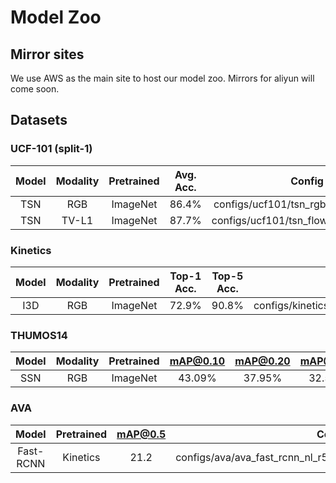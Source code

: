 # Model Zoo

## Mirror sites
We use AWS as the main site to host our model zoo. Mirrors for aliyun will come soon.

## Datasets

### UCF-101 (split-1)
| Model | Modality | Pretrained |  Avg. Acc. |                 Config                 |                                                              Download                                                                    |
| :---: | :------: | :--------: | :--------: | :------------------------------------: | :--------------------------------------------------------------------------------------------------------------------------------------: |
|  TSN  |    RGB   |  ImageNet  |   86.4%    | configs/ucf101/tsn_rgb_bninception.py  | [model](https://open-mmlab.s3.ap-northeast-2.amazonaws.com/mmaction/models/ucf101/tsn_2d_rgb_bninception_seg3_f1s1_b32_g8-98160339.pth)  |
|  TSN  |   TV-L1  |  ImageNet  |   87.7%    | configs/ucf101/tsn_flow_bninception.py | [model](https://open-mmlab.s3.ap-northeast-2.amazonaws.com/mmaction/models/ucf101/tsn_2d_flow_bninception_seg3_f1s1_b32_g8-151870b7.pth) |


### Kinetics
| Model | Modality | Pretrained | Top-1 Acc. | Top-5 Acc. |                                     Config                                    |                                                                             Download                                                                         |
| :---: | :------: | :--------: | :--------: | :--------: | :---------------------------------------------------------------------------: | :----------------------------------------------------------------------------------------------------------------------------------------------------------: |
|  I3D  |   RGB    |  ImageNet  |   72.9%    |   90.8%    | configs/kinetics400/i3d_kinetics400_3d_rgb_r50_c3d_inflate3x1x1_seg1_f32s2.py | [model](https://open-mmlab.s3.ap-northeast-2.amazonaws.com/mmaction/models/kinetics400/i3d_kinetics_rgb_r50_c3d_inflated3x1x1_seg1_f32s2_f32s2-b93cc877.pth) |


### THUMOS14
| Model | Modality | Pretrained | mAP@0.10 | mAP@0.20 | mAP@0.30 | mAP@0.40 | mAP@0.50 |                      Config                       |                                                               Download                                                              |
| :---: | :------: | :--------: | :------: | :------: | :------: | :------: | :------: | :-----------------------------------------------: | :---------------------------------------------------------------------------------------------------------------------------------: |
|  SSN  |    RGB   |  ImageNet  |  43.09%  |  37.95%  |  32.56%  |  25.71%  |  18.33%  | configs/thumos14/ssn_thumos14_rgb_bn_inception.py | [model](https://open-mmlab.s3.ap-northeast-2.amazonaws.com/mmaction/models/thumos14/ssn_thumos14_rgb_bn_inception_tag-dac9ddb0.pth) |

### AVA
|   Model   | Pretrained | mAP@0.5 |                              Config                               |                                                                Download                                                              |
| :-------: | :--------: | :-----: | :---------------------------------------------------------------: | :----------------------------------------------------------------------------------------------------------------------------------: |
| Fast-RCNN |  Kinetics  |  21.2   | configs/ava/ava_fast_rcnn_nl_r50_c4_1x_kinetics_pretrain_crop.py  | [model](https://open-mmlab.s3.ap-northeast-2.amazonaws.com/mmaction/models/ava/fast_rcnn_ava2.1_nl_r50_c4_1x_f32s2_kin-e2495b48.pth) |
